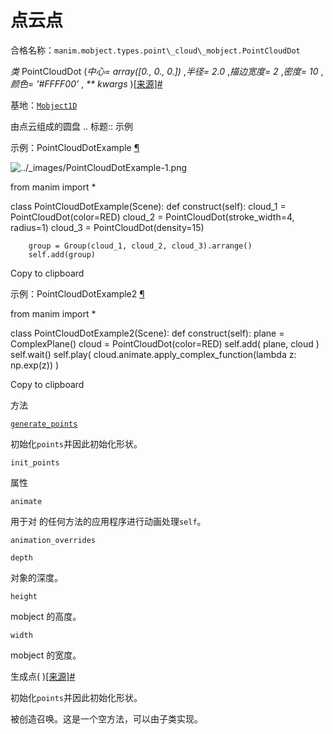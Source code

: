 # 点云点

合格名称：`manim.mobject.types.point\_cloud\_mobject.PointCloudDot`

_类_ PointCloudDot (_中心= array(\[0., 0., 0.\])_ ,_半径= 2.0_ ,_描边宽度= 2_ ,_密度= 10_ ,_颜色= '#FFFF00'_ , _\*\* kwargs_ )[\[来源\]](../_modules/manim/mobject/types/point_cloud_mobject.html#PointCloudDot)[#](#manim.mobject.types.point_cloud_mobject.PointCloudDot "此定义的固定链接")

基地：[`Mobject1D`](manim.mobject.types.point_cloud_mobject.Mobject1D.html#manim.mobject.types.point_cloud_mobject.Mobject1D "manim.mobject.types.point_cloud_mobject.Mobject1D")

由点云组成的圆盘 .. 标题:: 示例

示例：PointCloudDotExample [¶](#pointclouddotexample)

![../_images/PointCloudDotExample-1.png](../_images/PointCloudDotExample-1.png)

from manim import \*

class PointCloudDotExample(Scene):
def construct(self):
cloud_1 = PointCloudDot(color=RED)
cloud_2 = PointCloudDot(stroke_width=4, radius=1)
cloud_3 = PointCloudDot(density=15)

        group = Group(cloud_1, cloud_2, cloud_3).arrange()
        self.add(group)

Copy to clipboard

示例：PointCloudDotExample2 [¶](#pointclouddotexample2)

from manim import \*

class PointCloudDotExample2(Scene):
def construct(self):
plane = ComplexPlane()
cloud = PointCloudDot(color=RED)
self.add(
plane, cloud
)
self.wait()
self.play(
cloud.animate.apply_complex_function(lambda z: np.exp(z))
)

Copy to clipboard

方法

[`generate_points`](#manim.mobject.types.point_cloud_mobject.PointCloudDot.generate_points "manim.mobject.types.point_cloud_mobject.PointCloudDot.generate_points")

初始化`points`并因此初始化形状。

`init_points`

属性

`animate`

用于对 的任何方法的应用程序进行动画处理`self`。

`animation_overrides`

`depth`

对象的深度。

`height`

mobject 的高度。

`width`

mobject 的宽度。

生成点( )[\[来源\]](../_modules/manim/mobject/types/point_cloud_mobject.html#PointCloudDot.generate_points)[#](#manim.mobject.types.point_cloud_mobject.PointCloudDot.generate_points "此定义的固定链接")

初始化`points`并因此初始化形状。

被创造召唤。这是一个空方法，可以由子类实现。
